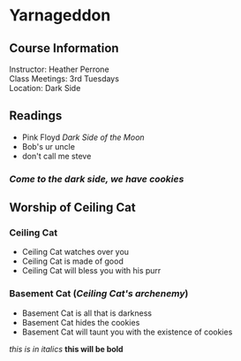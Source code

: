 # Yarnageddon

## Course Information

Instructor: Heather Perrone  
Class Meetings: 3rd Tuesdays  
Location: Dark Side 

## Readings

- Pink Floyd *Dark Side of the Moon*
- Bob's ur uncle
- don't call me steve

### ***Come to the dark side, we have cookies***

## Worship of Ceiling Cat

### Ceiling Cat

- Ceiling Cat watches over you  
- Ceiling Cat is made of good  
- Ceiling Cat will bless you with his purr

### Basement Cat (*Ceiling Cat's archenemy*)

- Basement Cat is all that is darkness
- Basement Cat hides the cookies
- Basement Cat will taunt you with the existence of cookies

*this is in italics*
**this will be bold**